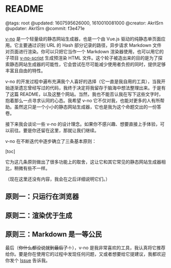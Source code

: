 # README

@tags: root
@updated: 1607595626000, 1610010081000
@creator: AkrISrn
@updater: AkrISrn
@commit: f3e471e

[v-no](https://github.com/akrisrn/v-no) 是一个轻量级的静态网站生成器，也是一个由 Vue.js 驱动的纯静态单页面应用。它主要通过识别 URL 的 Hash 部分记录的路径，异步请求 Markdown 文件对页面进行渲染。你可以只把它当作一个 Markdown 渲染器使用，也可以用它的子项目 [v-no-script](https://github.com/akrisrn/v-no-script) 生成预渲染 HTML 文件。这个轮子被造出来的目的是为了探索静态网站生成器的可能性，它会尝试在尽可能减少使用者负担的同时，提供足够丰富且自由的特性。

v-no 的开发过程中遍布充满我个人喜好的选择（它一直是我自用的工具），当我开始逐渐遗忘曾经写过的代码，我终于决定将我留存于脑海中想法整理出来。于是有了这篇 README，以及这整个网站。当然，我也不能否认我在写下这些文字时，抱着那么一点寻求认同的心态。我希望 v-no 它不仅对我，也能对更多的人有所帮助。虽然这只是一个小小的静态网站生成器，它也是我为这个命题交出的一份答卷。

接下来我会谈论一些 v-no 的设计理念。如果你不感兴趣、想要直接上手体验，可以前往[](/docs/download_&_deploy.md "#")。要是你还留在这里，那就让我们继续。

v-no 在不断迭代中逐步确立了三条基本原则：

[toc]

它为这几条原则做出了很多功能上的取舍，这让它和其它常见的静态网站生成器相比，稍微有些不一样。

（现在这里还没有内容，我会在之后详细说明它们。）

## 原则一：只运行在浏览器

## 原则二：渲染优于生成

## 原则三：Markdown 是一等公民

最后（~~你什么都没说就到最后了！~~），v-no 是我非常喜欢的工具，我认真将它推荐给你。要是你在使用它的过程中发现任何问题，又或者想要给它提建议，我都欢迎你发个 [Issue](https://github.com/akrisrn/v-no/issues) 告诉我。
